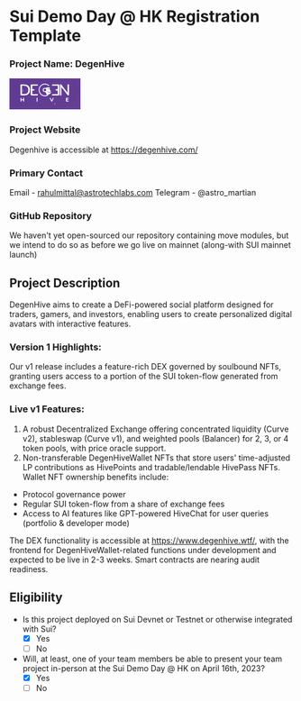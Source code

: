 # Sui Demo Day @ HK Registration Template

### Project Name: DegenHive

![Logo](../assets/DegenHive.png)

### Project Website

Degenhive is accessible at https://degenhive.com/

### Primary Contact

Email - rahulmittal@astrotechlabs.com
Telegram - @astro_martian

### GitHub Repository

We haven't yet open-sourced our repository containing move modules, but we intend to do so as before we go live on mainnet (along-with SUI mainnet launch)

## Project Description

DegenHive aims to create a DeFi-powered social platform designed for traders, gamers, and investors, enabling users to create personalized digital avatars with interactive features.

### Version 1 Highlights:

Our v1 release includes a feature-rich DEX governed by soulbound NFTs, granting users access to a portion of the SUI token-flow generated from exchange fees.

### Live v1 Features:

1. A robust Decentralized Exchange offering concentrated liquidity (Curve v2), stableswap (Curve v1), and weighted pools (Balancer) for 2, 3, or 4 token pools, with price oracle support.
2. Non-transferable DegenHiveWallet NFTs that store users' time-adjusted LP contributions as HivePoints and tradable/lendable HivePass NFTs. Wallet NFT ownership benefits include:

- Protocol governance power
- Regular SUI token-flow from a share of exchange fees
- Access to AI features like GPT-powered HiveChat for user queries (portfolio & developer mode)

The DEX functionality is accessible at https://www.degenhive.wtf/, with the frontend for DegenHiveWallet-related functions under development and expected to be live in 2-3 weeks. Smart contracts are nearing audit readiness.

## Eligibility

- Is this project deployed on Sui Devnet or Testnet or otherwise integrated with Sui?
  - [x] Yes
  - [ ] No
- Will, at least, one of your team members be able to present your team project in-person at the Sui Demo Day @ HK on April 16th, 2023?
  - [x] Yes
  - [ ] No
